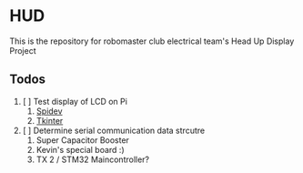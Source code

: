 # HUD
This is the repository for robomaster club electrical team's Head Up Display Project

## Todos
1. [ ] Test display of LCD on Pi
	1. [Spidev](http://github.com/doceme/py-spidev)
	1. [Tkinter](https://docs.python.org/3/library/tkinter.html)
1. [ ] Determine serial communication data strcutre
	1. Super Capacitor Booster
	1. Kevin's special board :)
	1. TX 2 / STM32 Maincontroller?
